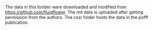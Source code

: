 The data in this forlder were downloaded and modified
from https://github.com/fluidflower. The mit data 
is uploaded after getting permission from the authors.
The cssr folder hosts the data in the pofff publication.
